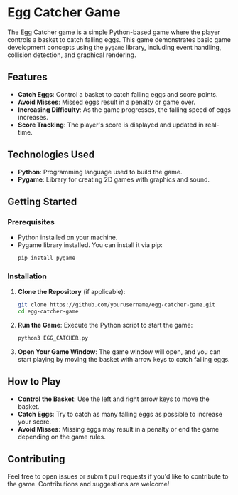 # Egg Catcher Game

The Egg Catcher game is a simple Python-based game where the player controls a basket to catch falling eggs. This game demonstrates basic game development concepts using the `pygame` library, including event handling, collision detection, and graphical rendering.

## Features
- **Catch Eggs**: Control a basket to catch falling eggs and score points.
- **Avoid Misses**: Missed eggs result in a penalty or game over.
- **Increasing Difficulty**: As the game progresses, the falling speed of eggs increases.
- **Score Tracking**: The player's score is displayed and updated in real-time.

## Technologies Used
- **Python**: Programming language used to build the game.
- **Pygame**: Library for creating 2D games with graphics and sound.

## Getting Started

### Prerequisites
- Python installed on your machine.
- Pygame library installed. You can install it via pip:
    ```bash
    pip install pygame
    ```

### Installation
1. **Clone the Repository** (if applicable):
    ```bash
    git clone https://github.com/yourusername/egg-catcher-game.git
    cd egg-catcher-game
    ```

2. **Run the Game**:
    Execute the Python script to start the game:
    ```bash
    python3 EGG_CATCHER.py
    ```

3. **Open Your Game Window**:
    The game window will open, and you can start playing by moving the basket with arrow keys to catch falling eggs.

## How to Play
- **Control the Basket**: Use the left and right arrow keys to move the basket.
- **Catch Eggs**: Try to catch as many falling eggs as possible to increase your score.
- **Avoid Misses**: Missing eggs may result in a penalty or end the game depending on the game rules.

## Contributing
Feel free to open issues or submit pull requests if you'd like to contribute to the game. Contributions and suggestions are welcome!


